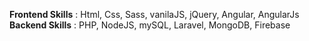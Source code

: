 **Frontend Skills** : Html, Css, Sass, vanilaJS, jQuery, Angular, AngularJs
<br>
**Backend Skills** : PHP, NodeJS, mySQL, Laravel, MongoDB, Firebase
